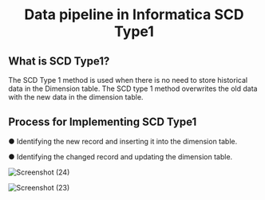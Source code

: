 <h1 align="center">Data pipeline in Informatica SCD Type1</h1>

## What is SCD Type1?
The SCD Type 1 method is used when there is no need to store historical data in the Dimension table. The SCD type 1 method overwrites the old data with the new data in the dimension table.

## Process for Implementing SCD Type1

● Identifying the new record and inserting it into the dimension table.

● Identifying the changed record and updating the dimension table.

![Screenshot (24)](https://user-images.githubusercontent.com/107995802/177050663-51d5bf76-300b-45cd-94da-c33fadc72dd1.png)


![Screenshot (23)](https://user-images.githubusercontent.com/107995802/177050669-74a3e78f-47bb-4d91-a55d-c05b00de4217.png)
